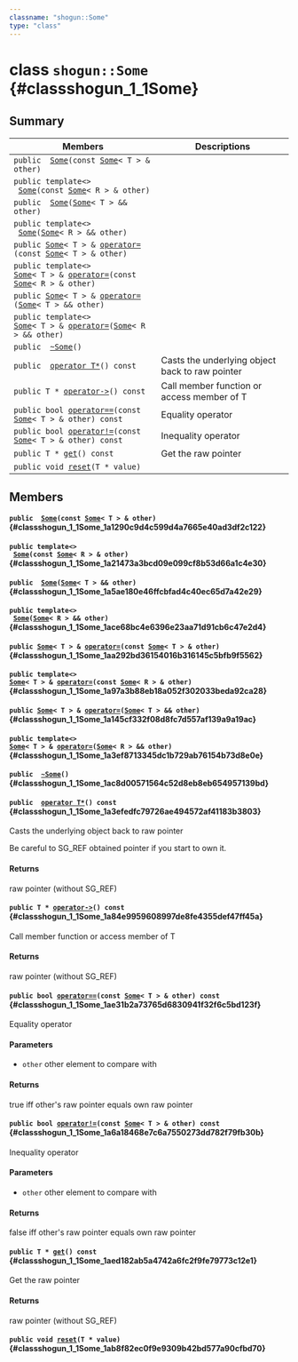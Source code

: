 ```yaml
---
classname: "shogun::Some"
type: "class"
---
```


# class `shogun::Some` {#classshogun_1_1Some}

## Summary

 Members                        | Descriptions
--------------------------------|---------------------------------------------
`public  `[`Some`](#classshogun_1_1Some_1a1290c9d4c599d4a7665e40ad3df2c122)`(const `[`Some`](#classshogun_1_1Some)`< T > & other)` | 
`public template<>`  <br/>` `[`Some`](#classshogun_1_1Some_1a21473a3bcd09e099cf8b53d66a1c4e30)`(const `[`Some`](#classshogun_1_1Some)`< R > & other)` | 
`public  `[`Some`](#classshogun_1_1Some_1a5ae180e46ffcbfad4c40ec65d7a42e29)`(`[`Some`](#classshogun_1_1Some)`< T > && other)` | 
`public template<>`  <br/>` `[`Some`](#classshogun_1_1Some_1ace68bc4e6396e23aa71d91cb6c47e2d4)`(`[`Some`](#classshogun_1_1Some)`< R > && other)` | 
`public `[`Some`](#classshogun_1_1Some)`< T > & `[`operator=`](#classshogun_1_1Some_1aa292bd36154016b316145c5bfb9f5562)`(const `[`Some`](#classshogun_1_1Some)`< T > & other)` | 
`public template<>`  <br/>[`Some`](#classshogun_1_1Some)`< T > & `[`operator=`](#classshogun_1_1Some_1a97a3b88eb18a052f302033beda92ca28)`(const `[`Some`](#classshogun_1_1Some)`< R > & other)` | 
`public `[`Some`](#classshogun_1_1Some)`< T > & `[`operator=`](#classshogun_1_1Some_1a145cf332f08d8fc7d557af139a9a19ac)`(`[`Some`](#classshogun_1_1Some)`< T > && other)` | 
`public template<>`  <br/>[`Some`](#classshogun_1_1Some)`< T > & `[`operator=`](#classshogun_1_1Some_1a3ef8713345dc1b729ab76154b73d8e0e)`(`[`Some`](#classshogun_1_1Some)`< R > && other)` | 
`public  `[`~Some`](#classshogun_1_1Some_1ac8d00571564c52d8eb8eb654957139bd)`()` | 
`public  `[`operator T*`](#classshogun_1_1Some_1a3efedfc79726ae494572af41183b3803)`() const` | Casts the underlying object back to raw pointer
`public T * `[`operator->`](#classshogun_1_1Some_1a84e9959608997de8fe4355def47ff45a)`() const` | Call member function or access member of T
`public bool `[`operator==`](#classshogun_1_1Some_1ae31b2a73765d6830941f32f6c5bd123f)`(const `[`Some`](#classshogun_1_1Some)`< T > & other) const` | Equality operator 
`public bool `[`operator!=`](#classshogun_1_1Some_1a6a18468e7c6a7550273dd782f79fb30b)`(const `[`Some`](#classshogun_1_1Some)`< T > & other) const` | Inequality operator 
`public T * `[`get`](#classshogun_1_1Some_1aed182ab5a4742a6fc2f9fe79773c12e1)`() const` | Get the raw pointer
`public void `[`reset`](#classshogun_1_1Some_1ab8f82ec0f9e9309b42bd577a90cfbd70)`(T * value)` | 

## Members

#### `public  `[`Some`](#classshogun_1_1Some_1a1290c9d4c599d4a7665e40ad3df2c122)`(const `[`Some`](#classshogun_1_1Some)`< T > & other)` {#classshogun_1_1Some_1a1290c9d4c599d4a7665e40ad3df2c122}

#### `public template<>`  <br/>` `[`Some`](#classshogun_1_1Some_1a21473a3bcd09e099cf8b53d66a1c4e30)`(const `[`Some`](#classshogun_1_1Some)`< R > & other)` {#classshogun_1_1Some_1a21473a3bcd09e099cf8b53d66a1c4e30}

#### `public  `[`Some`](#classshogun_1_1Some_1a5ae180e46ffcbfad4c40ec65d7a42e29)`(`[`Some`](#classshogun_1_1Some)`< T > && other)` {#classshogun_1_1Some_1a5ae180e46ffcbfad4c40ec65d7a42e29}

#### `public template<>`  <br/>` `[`Some`](#classshogun_1_1Some_1ace68bc4e6396e23aa71d91cb6c47e2d4)`(`[`Some`](#classshogun_1_1Some)`< R > && other)` {#classshogun_1_1Some_1ace68bc4e6396e23aa71d91cb6c47e2d4}

#### `public `[`Some`](#classshogun_1_1Some)`< T > & `[`operator=`](#classshogun_1_1Some_1aa292bd36154016b316145c5bfb9f5562)`(const `[`Some`](#classshogun_1_1Some)`< T > & other)` {#classshogun_1_1Some_1aa292bd36154016b316145c5bfb9f5562}

#### `public template<>`  <br/>[`Some`](#classshogun_1_1Some)`< T > & `[`operator=`](#classshogun_1_1Some_1a97a3b88eb18a052f302033beda92ca28)`(const `[`Some`](#classshogun_1_1Some)`< R > & other)` {#classshogun_1_1Some_1a97a3b88eb18a052f302033beda92ca28}

#### `public `[`Some`](#classshogun_1_1Some)`< T > & `[`operator=`](#classshogun_1_1Some_1a145cf332f08d8fc7d557af139a9a19ac)`(`[`Some`](#classshogun_1_1Some)`< T > && other)` {#classshogun_1_1Some_1a145cf332f08d8fc7d557af139a9a19ac}

#### `public template<>`  <br/>[`Some`](#classshogun_1_1Some)`< T > & `[`operator=`](#classshogun_1_1Some_1a3ef8713345dc1b729ab76154b73d8e0e)`(`[`Some`](#classshogun_1_1Some)`< R > && other)` {#classshogun_1_1Some_1a3ef8713345dc1b729ab76154b73d8e0e}

#### `public  `[`~Some`](#classshogun_1_1Some_1ac8d00571564c52d8eb8eb654957139bd)`()` {#classshogun_1_1Some_1ac8d00571564c52d8eb8eb654957139bd}

#### `public  `[`operator T*`](#classshogun_1_1Some_1a3efedfc79726ae494572af41183b3803)`() const` {#classshogun_1_1Some_1a3efedfc79726ae494572af41183b3803}

Casts the underlying object back to raw pointer

Be careful to SG_REF obtained pointer if you start to own it.

#### Returns
raw pointer (without SG_REF)

#### `public T * `[`operator->`](#classshogun_1_1Some_1a84e9959608997de8fe4355def47ff45a)`() const` {#classshogun_1_1Some_1a84e9959608997de8fe4355def47ff45a}

Call member function or access member of T

#### Returns
raw pointer (without SG_REF)

#### `public bool `[`operator==`](#classshogun_1_1Some_1ae31b2a73765d6830941f32f6c5bd123f)`(const `[`Some`](#classshogun_1_1Some)`< T > & other) const` {#classshogun_1_1Some_1ae31b2a73765d6830941f32f6c5bd123f}

Equality operator 
#### Parameters
* `other` other element to compare with 

#### Returns
true iff other's raw pointer equals own raw pointer

#### `public bool `[`operator!=`](#classshogun_1_1Some_1a6a18468e7c6a7550273dd782f79fb30b)`(const `[`Some`](#classshogun_1_1Some)`< T > & other) const` {#classshogun_1_1Some_1a6a18468e7c6a7550273dd782f79fb30b}

Inequality operator 
#### Parameters
* `other` other element to compare with 

#### Returns
false iff other's raw pointer equals own raw pointer

#### `public T * `[`get`](#classshogun_1_1Some_1aed182ab5a4742a6fc2f9fe79773c12e1)`() const` {#classshogun_1_1Some_1aed182ab5a4742a6fc2f9fe79773c12e1}

Get the raw pointer

#### Returns
raw pointer (without SG_REF)

#### `public void `[`reset`](#classshogun_1_1Some_1ab8f82ec0f9e9309b42bd577a90cfbd70)`(T * value)` {#classshogun_1_1Some_1ab8f82ec0f9e9309b42bd577a90cfbd70}

